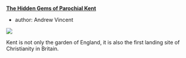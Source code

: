 <param ve-config 
       title="The Built Environment"
       banner="https://stor.artstor.org/stor/cc8a3415-e232-4db4-8a21-98b6d9539b2a"
       layout="index">

#

##
**[The Hidden Gems of Parochial Kent](/churches/overview)**

- author: Andrew Vincent

![](https://dev.visual-essays.app/thumbnail?url=https://stor.artstor.org/stor/35bc9f9f-8fd4-4164-8042-c0ddbae953b1)

Kent is not only the garden of England, it is also the first landing site of Christianity in Britain.




